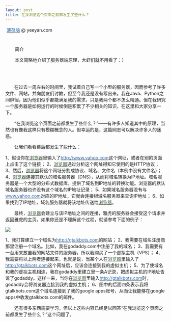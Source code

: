 ```yaml
---
layout: post
title: 在我浏览这个页面之前都发生了些什么？
---
```

&nbsp;[<span style="color: #2e6ab1;">薄荷脑</span>](http://www.cnblogs.com/space/show/38585) @ yeeyan.com 

<div style="padding-right: 15px; padding-left: 15px; padding-bottom: 5px; margin: 8px 15px 15px; padding-top: 12px;" class="bgllb
dborder">

简介

本文简略地介绍了服务器端原理，大虾们就不用看了：）

&nbsp;

</div>
<div style="position: static; height: 100%; padding: 0px;" id="articlebody" class="itembody">
<div style="height: 100%;" id="article_body">

　　在过去一周左右的时间里，我试着自己写一个小型的服务器，因而参考了许多文件、网站，并向朋友们讨教，但至今我还是没有写出来。我在Java、Python之间徘徊，因为他们似乎都能满足我的需求，只是我两个都不怎么精通。但在我研究一个服务器是如何运行的时候倒是积累了不少相关的知识，在这里和大家分享一下。

　　“在我浏览这个页面之前都发生了些什么？”——有许多人知道其中的原理，当然也有像我这样只有模糊概念的人。但幸运的是，这篇网志可以解决许多人的迷惑。

　　让我们看看幕后都发生了些什么：

1、假设你在[<span style="color: #335533;">浏览器</span>](http://www.cnblogs.com/articles/tag/浏览器)里输入了[<span style="color: #2e6ab1;">http://www.yahoo.com</span>](http://www.yahoo.com/)这个网址，或者在别的页面上点击了这个链接；
2、[<span style="color: #335533;">浏览器</span>](http://www.cnblogs.com/articles/tag/浏览器)通过分析这个网址得知它使用的是HTTP协议；
3、然后，[<span style="color: #335533;">浏览器</span>](http://www.cnblogs.com/articles/tag/浏览器)将这个网址分割成协议、域名、文件名（本例中没有文件名）；
4、[<span style="color: #335533;">浏览器</span>](http://www.cnblogs.com/articles/tag/浏览器)连接其默认的域名服务器（DNS），从而将域名转换为IP地址。域名服务器是一个大型的分布式数据库，提供了域名到IP地址的转换功能。浏览器的默认域名服务器也许没有这个域名的IP地址记录；
5、如果域名服务器没有与[<span style="color: #2e6ab1;">www.yahoo.com</span>](http://www.yahoo.com/)对应的IP地址，它就会连接根域名服务器来查询IP地址；
6、如果找到了IP地址，域名服务器就将该地址传送给[<span style="color: #335533;">浏览器</span>](http://www.cnblogs.com/articles/tag/浏览器)。

　　最终，[<span style="color: #335533;">浏览器</span>](http://www.cnblogs.com/articles/tag/浏览器)会建立与该IP地址之间的连接，雅虎的服务器会接受这个请求并返回雅虎的主页。如果你还是不理解这个过程，就请参考下面的例子：

![](http://abhinavsingh.com/library/images/DNS.gif)

1、我打算建立一个域名为[<span style="color: #2e6ab1;">http://gtalkbots.com</span>](http://gtalkbots.com/)的网站；
2、我需要在域名注册商那里注册一个域名。比如，我在godaddy.com中注册了我的域名；
3、我需要有一台用来放置我的网站文件的服务器，所以我购买了一个虚拟主机（VPS）；
4、我需要将以上两者连接起来，也就是说，当某个人在[<span style="color: #335533;">浏览器</span>](http://www.cnblogs.com/articles/tag/浏览器)里输入了[<span style="color: #2e6ab1;">http://gtalkbots.com</span>](http://gtalkbots.com/)这个网址后，应该会连接到我的虚拟主机；
5、为了使域名和我的虚拟主机相连，我在godaddy里建立里一条A记录，把虚拟主机的IP地址告诉了godaddy。这样一来，当你在[<span style="color: #335533;">浏览器</span>](http://www.cnblogs.com/articles/tag/浏览器)里输入[<span style="color: #2e6ab1;">http://gtalkbots.com</span>](http://gtalkbots.com/)时，godaddy会将浏览器连接到我的虚拟主机；
6、图中的后面四条表示我将gtalkbots.com这个域名连接到了我的google apps账号，从而让我能够在google apps中收发gtalkbots.com的邮件。

　　还有很多东西需要学习，但以上这些内容已经足以回答“在我浏览这个页面之前都发生了些什么？”这个问题了。

</div>
</div>